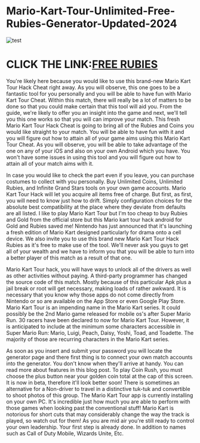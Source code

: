 # Mario-Kart-Tour-Unlimited-Free-Rubies-Generator-Updated-2024

![test](https://encrypted-tbn0.gstatic.com/images?q=tbn:ANd9GcSxsDKxRZruiLgUvYbtvcm9FRR9HTi1tpDR8g&usqp=CAU)

# CLICK THE LINK:[FREE RUBIES](https://grantgame.com/mariokart/)

You're likely here because you would like to use this brand-new Mario Kart Tour Hack Cheat right away. As you will observe, this one goes to be a fantastic tool for you personally and you will be able to have fun with Mario Kart Tour Cheat. Within this match, there will really be a lot of matters to be done so that you could make certain that this tool will aid you. From the guide, we're likely to offer you an insight into the game and next, we'll tell you this one works so that you will can improve your match. This fresh Mario Kart Tour Hack Cheat is going to bring all of the Rubies and Coins you would like straight to your match. You will be able to have fun with it and you will figure out how to attain all of your game aims using this Mario Kart Tour Cheat. As you will observe, you will be able to take advantage of the one on any of your iOS and also on your own Android which you have. You won't have some issues in using this tool and you will figure out how to attain all of your match aims with it.

In case you would like to check the part even if you leave, you can purchase costumes to collect with you personally. Buy Unlimited Coins, Unlimited Rubies, and Infinite Grand Stars tools on your own game accounts. Mario Kart Tour Hack will let you acquire all items free of charge. But first, as first, you will need to know just how to drift. Simply configuration choices for the absolute best compatibility at the place where they deviate from defaults are all listed. I like to play Mario Kart Tour but I'm too cheap to buy Rubies and Gold from the official store but this Mario kart tour hack android for Gold and Rubies saved me! Nintendo has just announced that it's launching a fresh edition of Mario Kart designed particularly for drama onto a cell device. We also invite you to use this brand new Mario Kart Tour Hack Rubies as it's free to make use of the tool. We'll never ask you guys to get all of your wealth and we have to inform you that you will be able to turn into a better player of this match as a result of that one.

Mario Kart Tour hack, you will have ways to unlock all of the drivers as well as other activities without paying. A third-party programmer has changed the source code of this match. Mostly because of this particular Apk plus a jail break or root will get necessary, making loads of rather awkward. It is necessary that you know why those apps do not come directly from Nintendo or so are available on the App Store or even Google Play Store. Mario Kart Tour is an impending name in the Mario Kart series. It could possibly be the 2nd Mario game released for mobile os's after Super Mario Run. 30 racers have been declared to now for Mario Kart Tour. However, it is anticipated to include at the minimum some characters accessible in Super Mario Run: Mario, Luigi, Peach, Daisy, Yoshi, Toad, and Toadette. The majority of those are recurring characters in the Mario Kart series. 

As soon as you insert and submit your password you will locate the generator page and there first thing is to connect your own match accounts into the generator. You don't know when they'll arrive at handy. You can read more about features in this blog post. To play Coin Rush, you must choose the plus button near your golden coin total at the cap of this screen. It is now in beta, therefore it'll look better soon! There is sometimes an alternative for a Non-driver to travel in a distinctive tuk-tuk and convertible to shoot photos of this group. The Mario Kart Tour app is currently installing on your own PC. It's incredible just how much you are able to perform with those games when looking past the conventional stuff! Mario Kart is notorious for short cuts that may considerably change the way the track is played, so watch out for them! As you are mid air you're still ready to control your own leadership. Your first step is already done. In addition to names such as Call of Duty Mobile, Wizards Unite, Etc.
